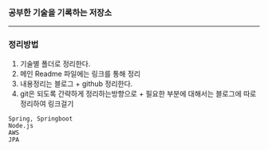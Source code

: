 ### 공부한 기술을 기록하는 저장소
----

### 정리방법
1. 기술별 폴더로 정리한다.
2. 메인 Readme 파일에는 링크를 통해 정리
3. 내용정리는 블로그 + github 정리한다.
4. git은 되도록 간략하게 정리하는방향으로 + 필요한 부분에 대해서는 블로그에 따로 정리하여 링크걸기

```
Spring, Springboot
Node.js
AWS
JPA

```


